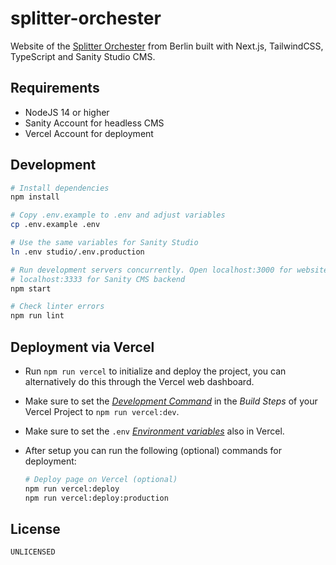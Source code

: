 splitter-orchester
===

Website of the [Splitter Orchester](https://splitter.berlin) from Berlin built with Next.js, TailwindCSS, TypeScript and Sanity Studio CMS.

## Requirements

* NodeJS 14 or higher
* Sanity Account for headless CMS
* Vercel Account for deployment

## Development

```bash
# Install dependencies
npm install

# Copy .env.example to .env and adjust variables
cp .env.example .env

# Use the same variables for Sanity Studio
ln .env studio/.env.production

# Run development servers concurrently. Open localhost:3000 for website,
# localhost:3333 for Sanity CMS backend
npm start

# Check linter errors
npm run lint
```

## Deployment via Vercel

* Run `npm run vercel` to initialize and deploy the project, you can alternatively do this through the Vercel web dashboard.
* Make sure to set the [*Development Command*](https://vercel.com/docs/build-step#development-command) in the *Build Steps* of your Vercel Project to `npm run vercel:dev`.
* Make sure to set the `.env` [*Environment variables*](https://vercel.com/docs/environment-variables) also in Vercel.
* After setup you can run the following (optional) commands for deployment:

  ```bash
  # Deploy page on Vercel (optional)
  npm run vercel:deploy
  npm run vercel:deploy:production
  ```

## License

`UNLICENSED`
